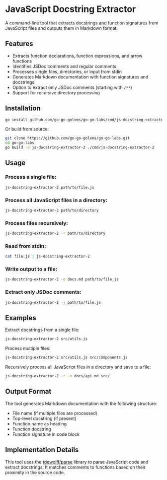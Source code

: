 # JavaScript Docstring Extractor

A command-line tool that extracts docstrings and function signatures from JavaScript files and outputs them in Markdown format.

## Features

- Extracts function declarations, function expressions, and arrow functions
- Identifies JSDoc comments and regular comments
- Processes single files, directories, or input from stdin
- Generates Markdown documentation with function signatures and docstrings
- Option to extract only JSDoc comments (starting with `/**`)
- Support for recursive directory processing

## Installation

```bash
go install github.com/go-go-golems/go-go-labs/cmd/js-docstring-extractor-2@latest
```

Or build from source:

```bash
git clone https://github.com/go-go-golems/go-go-labs.git
cd go-go-labs
go build -o js-docstring-extractor-2 ./cmd/js-docstring-extractor-2
```

## Usage

### Process a single file:

```bash
js-docstring-extractor-2 path/to/file.js
```

### Process all JavaScript files in a directory:

```bash
js-docstring-extractor-2 path/to/directory
```

### Process files recursively:

```bash
js-docstring-extractor-2 -r path/to/directory
```

### Read from stdin:

```bash
cat file.js | js-docstring-extractor-2
```

### Write output to a file:

```bash
js-docstring-extractor-2 -o docs.md path/to/file.js
```

### Extract only JSDoc comments:

```bash
js-docstring-extractor-2 -j path/to/file.js
```

## Examples

Extract docstrings from a single file:

```bash
js-docstring-extractor-2 src/utils.js
```

Process multiple files:

```bash
js-docstring-extractor-2 src/utils.js src/components.js
```

Recursively process all JavaScript files in a directory and save to a file:

```bash
js-docstring-extractor-2 -r -o docs/api.md src/
```

## Output Format

The tool generates Markdown documentation with the following structure:

- File name (if multiple files are processed)
- Top-level docstring (if present)
- Function name as heading
- Function docstring
- Function signature in code block

## Implementation Details

This tool uses the [tdewolff/parse](https://github.com/tdewolff/parse) library to parse JavaScript code and extract docstrings. It matches comments to functions based on their proximity in the source code.

